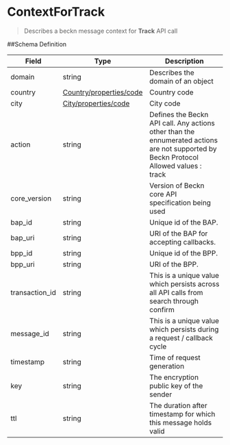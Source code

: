 # ContextForTrack

> Describes a beckn message context for **Track** API call

##Schema Definition

| **Field**      | **Type**                                                                     | **Description**                                                                                                                             |
| -------------- | ---------------------------------------------------------------------------- | ------------------------------------------------------------------------------------------------------------------------------------------- |
| domain         | string                                                                       | Describes the domain of an object                                                                                                           |
| country        | [Country/properties/code](/reference/0.9.3/core/schema-reference/country) | Country code                                                                                                                                |
| city           | [City/properties/code](/reference/0.9.3/core/schema-reference/city)       | City code                                                                                                                                   |
| action         | string                                                                       | Defines the Beckn API call. Any actions other than the ennumerated actions are not supported by Beckn Protocol <br/> Allowed values : track |
| core_version   | string                                                                       | Version of Beckn core API specification being used                                                                                          |
| bap_id         | string                                                                       | Unique id of the BAP.                                                                                                                       |
| bap_uri        | string                                                                       | URI of the BAP for accepting callbacks.                                                                                                     |
| bpp_id         | string                                                                       | Unique id of the BPP.                                                                                                                       |
| bpp_uri        | string                                                                       | URI of the BPP.                                                                                                                             |
| transaction_id | string                                                                       | This is a unique value which persists across all API calls from search through confirm                                                      |
| message_id     | string                                                                       | This is a unique value which persists during a request / callback cycle                                                                     |
| timestamp      | string                                                                       | Time of request generation                                                                                                                  |
| key            | string                                                                       | The encryption public key of the sender                                                                                                     |
| ttl            | string                                                                       | The duration after timestamp for which this message holds valid                                                                             |
